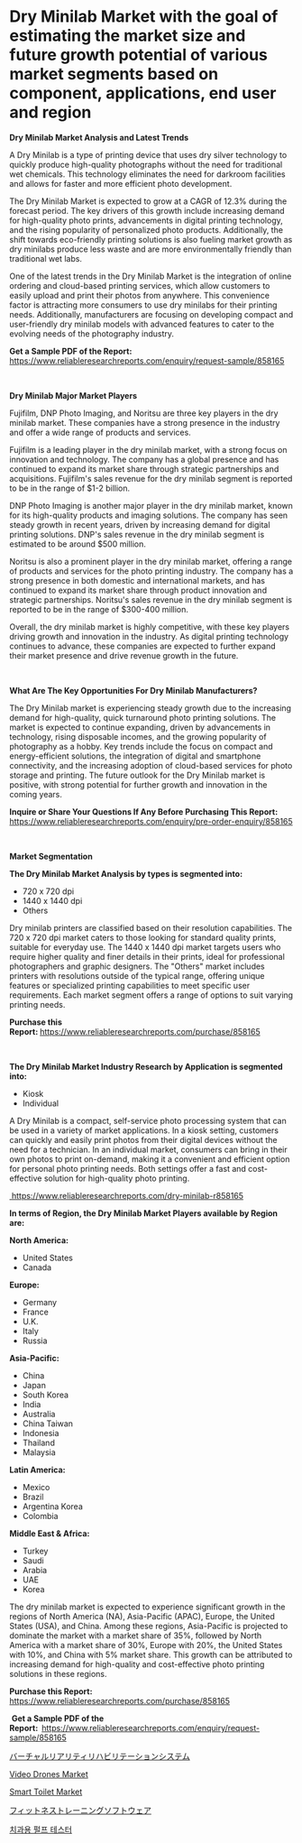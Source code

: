<p><h1>Dry Minilab Market with the goal of estimating the market size and future growth potential of various market segments based on component, applications, end user and region</h1></p><p><strong>Dry Minilab Market Analysis and Latest Trends</strong></p>
<p><p>A Dry Minilab is a type of printing device that uses dry silver technology to quickly produce high-quality photographs without the need for traditional wet chemicals. This technology eliminates the need for darkroom facilities and allows for faster and more efficient photo development.</p><p>The Dry Minilab Market is expected to grow at a CAGR of 12.3% during the forecast period. The key drivers of this growth include increasing demand for high-quality photo prints, advancements in digital printing technology, and the rising popularity of personalized photo products. Additionally, the shift towards eco-friendly printing solutions is also fueling market growth as dry minilabs produce less waste and are more environmentally friendly than traditional wet labs.</p><p>One of the latest trends in the Dry Minilab Market is the integration of online ordering and cloud-based printing services, which allow customers to easily upload and print their photos from anywhere. This convenience factor is attracting more consumers to use dry minilabs for their printing needs. Additionally, manufacturers are focusing on developing compact and user-friendly dry minilab models with advanced features to cater to the evolving needs of the photography industry.</p></p>
<p><strong>Get a Sample PDF of the Report:&nbsp;</strong> <a href="https://www.reliableresearchreports.com/enquiry/request-sample/858165">https://www.reliableresearchreports.com/enquiry/request-sample/858165</a></p>
<p>&nbsp;</p>
<p><strong>Dry Minilab Major Market Players</strong></p>
<p><p>Fujifilm, DNP Photo Imaging, and Noritsu are three key players in the dry minilab market. These companies have a strong presence in the industry and offer a wide range of products and services.</p><p>Fujifilm is a leading player in the dry minilab market, with a strong focus on innovation and technology. The company has a global presence and has continued to expand its market share through strategic partnerships and acquisitions. Fujifilm's sales revenue for the dry minilab segment is reported to be in the range of $1-2 billion.</p><p>DNP Photo Imaging is another major player in the dry minilab market, known for its high-quality products and imaging solutions. The company has seen steady growth in recent years, driven by increasing demand for digital printing solutions. DNP's sales revenue in the dry minilab segment is estimated to be around $500 million.</p><p>Noritsu is also a prominent player in the dry minilab market, offering a range of products and services for the photo printing industry. The company has a strong presence in both domestic and international markets, and has continued to expand its market share through product innovation and strategic partnerships. Noritsu's sales revenue in the dry minilab segment is reported to be in the range of $300-400 million.</p><p>Overall, the dry minilab market is highly competitive, with these key players driving growth and innovation in the industry. As digital printing technology continues to advance, these companies are expected to further expand their market presence and drive revenue growth in the future.</p></p>
<p>&nbsp;</p>
<p><strong>What Are The Key Opportunities For Dry Minilab Manufacturers?</strong></p>
<p><p>The Dry Minilab market is experiencing steady growth due to the increasing demand for high-quality, quick turnaround photo printing solutions. The market is expected to continue expanding, driven by advancements in technology, rising disposable incomes, and the growing popularity of photography as a hobby. Key trends include the focus on compact and energy-efficient solutions, the integration of digital and smartphone connectivity, and the increasing adoption of cloud-based services for photo storage and printing. The future outlook for the Dry Minilab market is positive, with strong potential for further growth and innovation in the coming years.</p></p>
<p><strong>Inquire or Share Your Questions If Any Before Purchasing This Report:</strong> <a href="https://www.reliableresearchreports.com/enquiry/pre-order-enquiry/858165">https://www.reliableresearchreports.com/enquiry/pre-order-enquiry/858165</a></p>
<p>&nbsp;</p>
<p><strong>Market Segmentation</strong></p>
<p><strong>The Dry Minilab Market Analysis by types is segmented into:</strong></p>
<p><ul><li>720 x 720 dpi</li><li>1440 x 1440 dpi</li><li>Others</li></ul></p>
<p><p>Dry minilab printers are classified based on their resolution capabilities. The 720 x 720 dpi market caters to those looking for standard quality prints, suitable for everyday use. The 1440 x 1440 dpi market targets users who require higher quality and finer details in their prints, ideal for professional photographers and graphic designers. The "Others" market includes printers with resolutions outside of the typical range, offering unique features or specialized printing capabilities to meet specific user requirements. Each market segment offers a range of options to suit varying printing needs.</p></p>
<p><strong>Purchase this Report:&nbsp;</strong><a href="https://www.reliableresearchreports.com/purchase/858165">https://www.reliableresearchreports.com/purchase/858165</a></p>
<p>&nbsp;</p>
<p><strong>The Dry Minilab Market Industry Research by Application is segmented into:</strong></p>
<p><ul><li>Kiosk</li><li>Individual</li></ul></p>
<p><p>A Dry Minilab is a compact, self-service photo processing system that can be used in a variety of market applications. In a kiosk setting, customers can quickly and easily print photos from their digital devices without the need for a technician. In an individual market, consumers can bring in their own photos to print on-demand, making it a convenient and efficient option for personal photo printing needs. Both settings offer a fast and cost-effective solution for high-quality photo printing.</p></p>
<p><a href="https://www.reliableresearchreports.com/dry-minilab-r858165">&nbsp;https://www.reliableresearchreports.com/dry-minilab-r858165</a></p>
<p><strong>In terms of Region, the Dry Minilab Market Players available by Region are:</strong></p>
<p>
    <p> <strong> North America: </strong>
        <ul>
            <li>United States</li>
            <li>Canada</li>
        </ul>
        </p> 
    <p> <strong> Europe: </strong>
        <ul>
            <li>Germany</li>
            <li>France</li>
            <li>U.K.</li>
            <li>Italy</li>
            <li>Russia</li>
        </ul>
        </p> 
    <p> <strong> Asia-Pacific: </strong>
        <ul>
            <li>China</li>
            <li>Japan</li>
            <li>South Korea</li>
            <li>India</li>
            <li>Australia</li>
            <li>China Taiwan</li>
            <li>Indonesia</li>
            <li>Thailand</li>
            <li>Malaysia</li>
        </ul>
        </p> 
    <p> <strong> Latin America: </strong>
        <ul>
            <li>Mexico</li>
            <li>Brazil</li>
            <li>Argentina Korea</li>
            <li>Colombia</li>
        </ul>
        </p> 
    <p> <strong> Middle East & Africa: </strong>
        <ul>
            <li>Turkey</li>
            <li>Saudi</li>
            <li>Arabia</li>
            <li>UAE</li>
            <li>Korea</li>
        </ul>
    </p>
    </p>
<p><p>The dry minilab market is expected to experience significant growth in the regions of North America (NA), Asia-Pacific (APAC), Europe, the United States (USA), and China. Among these regions, Asia-Pacific is projected to dominate the market with a market share of 35%, followed by North America with a market share of 30%, Europe with 20%, the United States with 10%, and China with 5% market share. This growth can be attributed to increasing demand for high-quality and cost-effective photo printing solutions in these regions.</p></p>
<p><strong>Purchase this Report: </strong><a href="https://www.reliableresearchreports.com/purchase/858165">https://www.reliableresearchreports.com/purchase/858165</a></p>
<p>&nbsp;<strong>Get a Sample PDF of the Report:&nbsp;&nbsp;</strong><a href="https://www.reliableresearchreports.com/enquiry/request-sample/858165">https://www.reliableresearchreports.com/enquiry/request-sample/858165</a></p>
<p><strong></strong></p>
<p><p><a href="https://github.com/ihabdkwlxs948/Market-Research-Report-List-1/blob/main/861424527790.md">バーチャルリアリティリハビリテーションシステム</a></p><p><a href="https://github.com/biheemgalvinlouises6hokrh3h/Market-Research-Report-List-2/blob/main/video-drones-market.md">Video Drones Market</a></p><p><a href="https://www.linkedin.com/pulse/smart-toilet-market-outlook-industry-overview-forecast-moq2e?trackingId=ifXrk2603IhlUbV9jqN54A%3D%3D">Smart Toilet Market</a></p><p><a href="https://medium.com/@gustavorn8776xcc/%E3%83%95%E3%82%A3%E3%83%83%E3%83%88%E3%83%8D%E3%82%B9%E3%83%88%E3%83%AC%E3%83%BC%E3%83%8B%E3%83%B3%E3%82%B0%E3%82%BD%E3%83%95%E3%83%88%E3%82%A6%E3%82%A7%E3%82%A2%E5%B8%82%E5%A0%B4%E3%83%AC%E3%83%9D%E3%83%BC%E3%83%88%E3%81%AF-%E3%81%93%E3%81%AE%E5%B8%82%E5%A0%B4%E3%81%AE%E6%9C%80%E6%96%B0%E3%81%AE%E3%83%88%E3%83%AC%E3%83%B3%E3%83%89%E3%81%A8%E6%88%90%E9%95%B7%E6%A9%9F%E4%BC%9A%E3%82%92%E6%98%8E%E3%82%89%E3%81%8B%E3%81%AB%E3%81%97%E3%81%A6%E3%81%84%E3%81%BE%E3%81%99-cee97f8382b0">フィットネストレーニングソフトウェア</a></p><p><a href="https://medium.com/@mehereenadusoye/%EC%B9%98%EC%95%84%EC%9D%98-%EA%B2%BD%EC%9A%B0-%EC%8B%9C%EC%9E%A5-%EB%B6%84%EC%84%9D-cagr-%EC%8B%9C%EC%9E%A5-%EC%84%B8%EB%B6%84%ED%99%94-%EB%B0%8F-%EC%84%B8%EA%B3%84%EC%82%B0%EC%97%85-%EA%B0%9C%EC%9A%94-0b13f576dd3c">치과용 펄프 테스터</a></p></p>